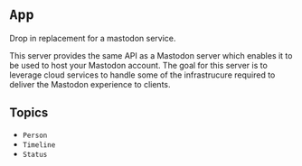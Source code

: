 # ``App``

Drop in replacement for a mastodon service.

This server provides the same API as a Mastodon server which enables it to be used to host your Mastodon account. The
goal for this server is to leverage cloud services to handle some of the infrastrucure required to deliver the Mastodon
experience to clients.

## Topics

 - ``Person``
 - ``Timeline``
 - ``Status``